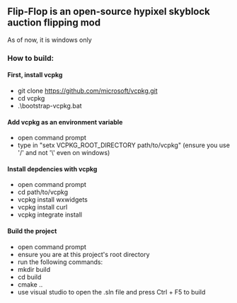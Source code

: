 ## Flip-Flop is an open-source hypixel skyblock auction flipping mod
As of now, it is windows only

### How to build:

#### First, install vcpkg
- git clone https://github.com/microsoft/vcpkg.git
- cd vcpkg
- .\bootstrap-vcpkg.bat
#### Add vcpkg as an environment variable
- open command prompt
- type in "setx VCPKG_ROOT_DIRECTORY path/to/vcpkg" (ensure you use '/' and not '\\' even on windows)
#### Install depdencies with vcpkg
- open command prompt
- cd path/to/vcpkg
- vcpkg install wxwidgets
- vcpkg install curl
- vcpkg integrate install
#### Build the project
- open command prompt
- ensure you are at this project's root directory
- run the following commands:
- mkdir build
- cd build
- cmake ..
- use visual studio to open the .sln file and press Ctrl + F5 to build